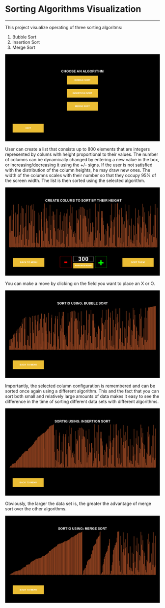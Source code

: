 # Sorting Algorithms Visualization
---
This project visualize operating of three sorting algoritms:
1. Bubble Sort
1. Insertion Sort
1. Merge Sort

![](images/menu.png)

User can create a list that consists up to 800 elements that are integers represented by colums with height proportional to their values. The number of columns can be dynamically changed by entering a new value in the box, or increasing/decreasing it using the +/- signs. 
If the user is not satisfied with the distribution of the column heights, he may draw new ones. The width of the columns scales with their number so that they occupy 95% of the screen width.
The list is then sorted using the selected algorithm. 

![](images/colums.png)

You can make a move by clicking on the field you want to place an X or O.

![](images/bubble.png)

Importantly, the selected column configuration is remembered and can be sorted once again using a different algorithm. This and the fact that you can sort both small and relatively large amounts of data makes it easy to see the difference in the time of sorting different data sets with different algorithms.

![](images/insertion.png)

Obviously, the larger the data set is, the greater the advantage of merge sort over the other algorithms.

![](images/merge.png)
